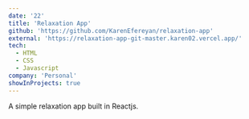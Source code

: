 ```yaml
---
date: '22'
title: 'Relaxation App'
github: 'https://github.com/KarenEfereyan/relaxation-app'
external: 'https://relaxation-app-git-master.karen02.vercel.app/'
tech:
  - HTML
  - CSS
  - Javascript
company: 'Personal'
showInProjects: true
---
```


A simple relaxation app built in Reactjs.
